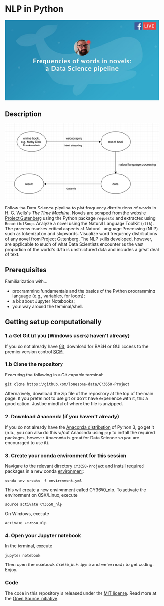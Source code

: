 
# NLP in Python

<p align="center">
<img src="img/live_preview.jpeg" width="550">
</p>

## Description

<p align="center">
<img src="img/fb_live_schematic.png" width="550">
</p>

Follow the Data Science pipeline to plot frequency distributions of words in H. G. Wells's *The Time Machine*.
Novels are scraped from the website [Project Gutenberg](https://www.gutenberg.org/) using the Python package `requests` and extracted using `BeautifulSoup`. Analyze a novel using the Natural Language ToolKit (`nltk`).
The process teaches critical aspects of Natural Language Processing (NLP) such as tokenization and stopwords.
Visualize word frequency distributions of any novel from Project Gutenberg.
The NLP skills developed, however, are applicable to much of what Data Scientists encounter as the vast proportion of the world's data is unstructured data and includes a great deal of text.

## Prerequisites

Familiarization with...

* programming fundamentals and the basics of the Python programming language (e.g., variables, for loops);
* a bit about Jupyter Notebooks;
* your way around the terminal/shell.

## Getting set up computationally

### 1.a Get Git (if you (Windows users) haven't already)

If you do not already have [Git](https://git-for-windows.github.io/), download for BASH or GUI access to the premier version control [SCM](https://git-scm.com/book/en/v2/Getting-Started-Installing-Git).

### 1.b Clone the repository

Executing the following in a Git capable terminal:

```
git clone https://github.com/lonesome-data/CY3650-Project
```
Alternatively, download the zip file of the repository at the top of the main page. If you prefer not to use git or don't have experience with it, this a good option.  Just be mindful of where the file is unzipped.

### 2. Download Anaconda (if you haven't already)

If you do not already have the [Anaconda distribution](https://www.anaconda.com/download/) of Python 3, go get it (n.b., you can also do this w/out Anaconda using `pip` to install the required packages, however Anaconda is great for Data Science so you are encouraged to use it).

### 3. Create your conda environment for this session

Navigate to the relevant directory `CY3650-Project` and install required packages in a new conda [environment](https://conda.io/docs/user-guide/tasks/build-packages/environment-variables.html):

```
conda env create -f environment.yml
```

This will create a new environment called CY3650_nlp. To activate the environment on OSX/Linux, execute

```
source activate CY3650_nlp
```
On Windows, execute

```
activate CY3650_nlp
```
### 4. Open your Jupyter notebook

In the terminal, execute 

```
jupyter notebook
```

Then open the notebook `CY3650_NLP.ipynb` and we're ready to get coding. Enjoy.

### Code
The code in this repository is released under the [MIT license](LICENSE). Read more at the [Open Source Initiative](https://opensource.org/licenses/MIT). 
